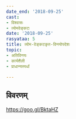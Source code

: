 ```yaml
---
date_end: '2018-09-25'
cast:
- विश्वासः
- व्योमवेङ्कटः
date: '2018-09-25'
rasyataa: 5
title: व्योम-वेङ्कटकृत-विनयोपदेशः
topic:
- अतिविनयः
- कार्यशैली
- प्राधान्यस्पर्धा

---
```


## विवरणम्
https://goo.gl/BktaHZ

